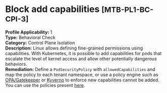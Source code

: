 # Block add capabilities <small>[MTB-PL1-BC-CPI-3] </small>
**Profile Applicability:** 
1 <br>
**Type:** 
Behavioral Check <br>
**Category:** 
Control Plane Isolation <br>
**Description:** 
Linux allows defining fine-grained permissions using capabilities. With Kubernetes, it is possible to add capabilities for pods that escalate the level of kernel access and allow other potentially dangerous behaviors. <br>
**Remediation:**
Define a `PodSecurityPolicy` with `allowedCapabilities` and map the policy to each tenant namespace, or use a policy engine such as [OPA/Gatekeeper](https://github.com/open-policy-agent/gatekeeper) or [Kyverno](https://kyverno.io) to enforce new capabilities cannot be added. You can use the policies present [here](https://github.com/kubernetes-sigs/multi-tenancy/benchmarks/kubectl-mtb/test/policies). <br>

